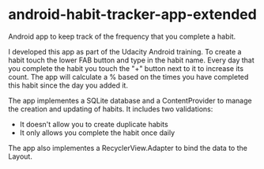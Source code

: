 # android-habit-tracker-app-extended
Android app to keep track of the frequency that you complete a habit.

I developed this app as part of the Udacity Android training. To create a habit touch the lower FAB button and type in the habit name. Every day that you complete the habit you touch the "+" button next to it to increase its count. The app will calculate a % based on the times you have completed this habit since the day you added it.

The app implementes a SQLite database and a ContentProvider to manage the creation and updating of habits. It includes two validations:

* It doesn't allow you to create duplicate habits
* It only allows you complete the habit once daily

The app also implementes a RecyclerView.Adapter to bind the data to the Layout.

